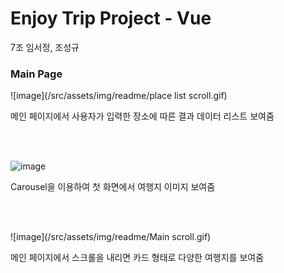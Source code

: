 # Enjoy Trip Project - Vue
7조 임서정, 조성규


###  Main Page

![image](/src/assets/img/readme/place list scroll.gif)

메인 페이지에서 사용자가 입력한 장소에 따른 결과 데이터 리스트 보여줌

<br>
<br>

![image](/src/assets/img/readme/carousel.gif)

Carousel을 이용하여 첫 화면에서 여행지 이미지 보여줌

<br>
<br>

![image](/src/assets/img/readme/Main scroll.gif)

메인 페이지에서 스크롤을 내리면 카드 형태로 다양한 여행지를 보여줌